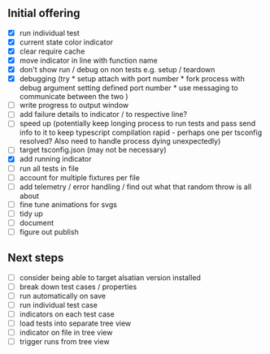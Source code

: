 ## Initial offering

- [x] run individual test
- [x] current state color indicator
- [x] clear require cache
- [x] move indicator in line with function name
- [x] don't show run / debug on non tests e.g. setup / teardown
- [x] debugging (try
                    * setup attach with port number
                    * fork process with debug argument setting defined port number
                    * use messaging to communicate between the two
                )
- [ ] write progress to output window
- [ ] add failure details to indicator / to respective line?
- [ ] speed up (potentially keep longing process to run tests and pass send info to it to keep typescript compilation rapid - perhaps one per tsconfig resolved? Also need to handle process dying unexpectedly)
- [ ] target tsconfig.json (may not be necessary)
- [x] add running indicator
- [ ] run all tests in file
- [ ] account for multiple fixtures per file
- [ ] add telemetry / error handling / find out what that random throw is all about
- [ ] fine tune animations for svgs
- [ ] tidy up
- [ ] document
- [ ] figure out publish

## Next steps

- [ ] consider being able to target alsatian version installed
- [ ] break down test cases / properties
- [ ] run automatically on save
- [ ] run individual test case
- [ ] indicators on each test case
- [ ] load tests into separate tree view
- [ ] indicator on file in tree view
- [ ] trigger runs from tree view
